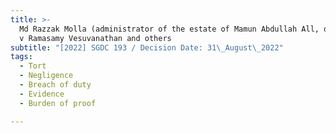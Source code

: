 ```yaml
---
title: >-
  Md Razzak Molla (administrator of the estate of Mamun Abdullah All, deceased)
  v Ramasamy Vesuvanathan and others
subtitle: "[2022] SGDC 193 / Decision Date: 31\_August\_2022"
tags:
  - Tort
  - Negligence
  - Breach of duty
  - Evidence
  - Burden of proof

---
```

